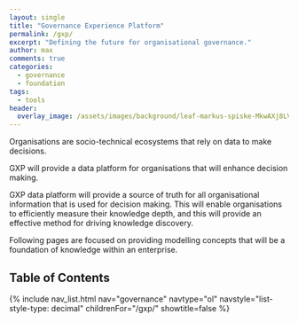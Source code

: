 ```yaml
---
layout: single
title: "Governance Experience Platform"
permalink: /gxp/
excerpt: "Defining the future for organisational governance."
author: max
comments: true
categories:
  - governance
  - foundation
tags:
  - tools
header:
  overlay_image: /assets/images/background/leaf-markus-spiske-MkwAXj8LV8c-unsplash.webp
---
```


<style>
.page__hero--overlay p, .page__hero--overlay h1{
    background-color: rgba(240, 87, 66, 0.8);
    max-width: fit-content !important;
    border-radius: 25px;
    padding: 10px;
}
</style>

Organisations are socio-technical ecosystems that rely on data to make decisions.

GXP will provide a data platform for organisations that will enhance decision making.

GXP data platform will provide a source of truth for all organisational information that is used for decision making. This will enable organisations to efficiently measure their knowledge depth, and this will provide an effective method for driving knowledge discovery.

Following pages are focused on providing modelling concepts that will be a foundation of knowledge within an enterprise.

## Table of Contents

{% include nav_list.html nav="governance" navtype="ol" navstyle="list-style-type: decimal" childrenFor="/gxp/" showtitle=false %}
